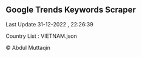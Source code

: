 

## Google Trends Keywords Scraper 
 
Last Update 31-12-2022 , 22:26:39

Country List :
VIETNAM.json



© Abdul Muttaqin 
